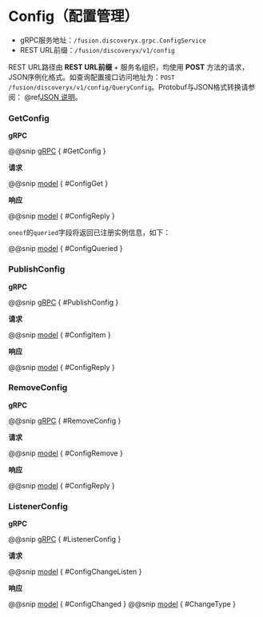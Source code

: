 # Config（配置管理）

- gRPC服务地址：`/fusion.discoveryx.grpc.ConfigService`
- REST URL前缀：`/fusion/discoveryx/v1/config`

REST URL路径由 **REST URL前缀** + 服务名组织，均使用 **POST** 方法的请求，JSON序例化格式。如查询配置接口访问地址为：`POST /fusion/discoveryx/v1/config/QueryConfig`。Protobuf与JSON格式转换请参阅： @ref[JSON 说明](../json.md)。

### GetConfig

**gRPC**

@@snip [gRPC](../../../../../../discoveryx-common/src/main/protobuf/fusion/discoveryx/grpc/discoveryx.proto) { #GetConfig }

**请求**

@@snip [model](../../../../../../discoveryx-common/src/main/protobuf/fusion/discoveryx/model/discoveryx.proto) { #ConfigGet }

**响应**

@@snip [model](../../../../../../discoveryx-common/src/main/protobuf/fusion/discoveryx/model/discoveryx.proto) { #ConfigReply }

`oneof`的`queried`字段将返回已注册实例信息，如下：

@@snip [model](../../../../../../discoveryx-common/src/main/protobuf/fusion/discoveryx/model/discoveryx.proto) { #ConfigQueried }

### PublishConfig

**gRPC**

@@snip [gRPC](../../../../../../discoveryx-common/src/main/protobuf/fusion/discoveryx/grpc/discoveryx.proto) { #PublishConfig }

**请求**

@@snip [model](../../../../../../discoveryx-common/src/main/protobuf/fusion/discoveryx/model/discoveryx.proto) { #ConfigItem }

**响应**

@@snip [model](../../../../../../discoveryx-common/src/main/protobuf/fusion/discoveryx/model/discoveryx.proto) { #ConfigReply }

### RemoveConfig

**gRPC**

@@snip [gRPC](../../../../../../discoveryx-common/src/main/protobuf/fusion/discoveryx/grpc/discoveryx.proto) { #RemoveConfig }

**请求**

@@snip [model](../../../../../../discoveryx-common/src/main/protobuf/fusion/discoveryx/model/discoveryx.proto) { #ConfigRemove }

**响应**

@@snip [model](../../../../../../discoveryx-common/src/main/protobuf/fusion/discoveryx/model/discoveryx.proto) { #ConfigReply }

### ListenerConfig

**gRPC**

@@snip [gRPC](../../../../../../discoveryx-common/src/main/protobuf/fusion/discoveryx/grpc/discoveryx.proto) { #ListenerConfig }

**请求**

@@snip [model](../../../../../../discoveryx-common/src/main/protobuf/fusion/discoveryx/model/discoveryx.proto) { #ConfigChangeListen }

**响应**

@@snip [model](../../../../../../discoveryx-common/src/main/protobuf/fusion/discoveryx/model/discoveryx.proto) { #ConfigChanged }
@@snip [model](../../../../../../discoveryx-common/src/main/protobuf/fusion/discoveryx/model/discoveryx.proto) { #ChangeType }
